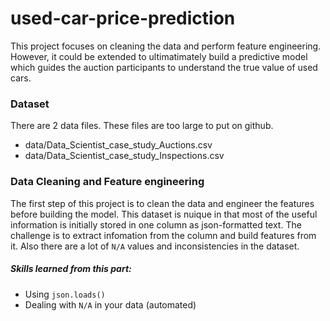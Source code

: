 # used-car-price-prediction
This project focuses on cleaning the data and perform feature engineering.
However, it could be extended to ultimatimately build a predictive model which guides the auction participants to understand the true value of used cars.


### Dataset
There are 2 data files. These files are too large to put on github.
  - data/Data_Scientist_case_study_Auctions.csv
  - data/Data_Scientist_case_study_Inspections.csv

### Data Cleaning and Feature engineering
The first step of this project is to clean the data and engineer the features before building the model. 
This dataset is nuique in that most of the useful information is initially stored in one column as json-formatted text. 
The challenge is to extract infomation from the column and build features from it. 
Also there are a lot of `N/A` values and inconsistencies in the dataset.

##### Skills learned from this part:
  - Using `json.loads()`
  - Dealing with `N/A` in your data (automated)
